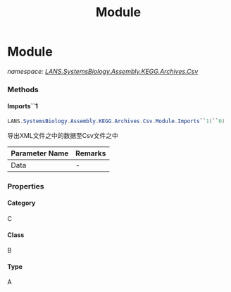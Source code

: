 ﻿---
title: Module
---

# Module
_namespace: [LANS.SystemsBiology.Assembly.KEGG.Archives.Csv](N-LANS.SystemsBiology.Assembly.KEGG.Archives.Csv.html)_



### Methods

#### Imports``1
```csharp
LANS.SystemsBiology.Assembly.KEGG.Archives.Csv.Module.Imports``1(``0)
```
导出XML文件之中的数据至Csv文件之中

|Parameter Name|Remarks|
|--------------|-------|
|Data|-|




### Properties

#### Category
C
#### Class
B
#### Type
A

